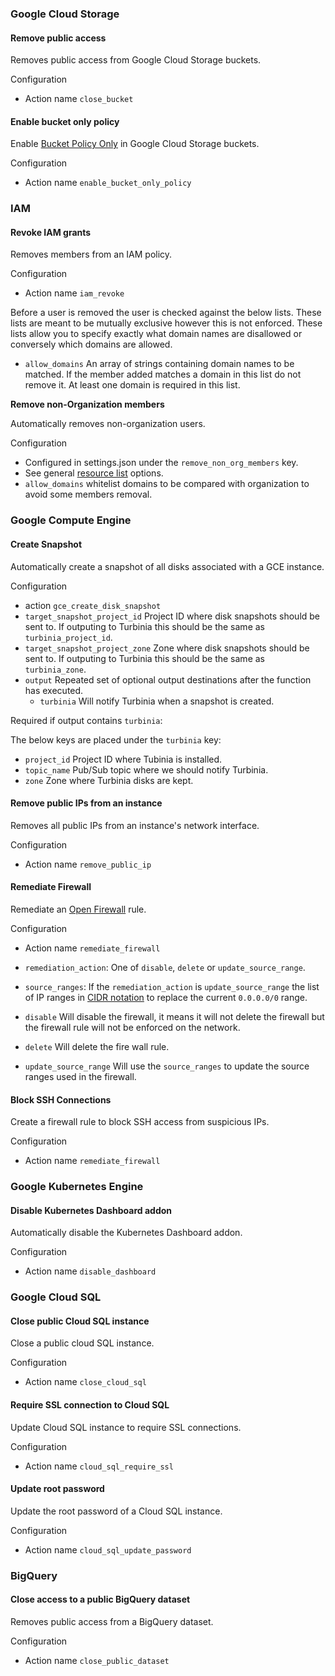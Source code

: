 ### Google Cloud Storage

#### Remove public access

Removes public access from Google Cloud Storage buckets.

Configuration

- Action name `close_bucket`

#### Enable bucket only policy

Enable [Bucket Policy Only](https://cloud.google.com/storage/docs/bucket-policy-only) in Google Cloud Storage buckets.

Configuration

- Action name `enable_bucket_only_policy`

### IAM

#### Revoke IAM grants

Removes members from an IAM policy.

Configuration

- Action name `iam_revoke`

Before a user is removed the user is checked against the below lists. These lists are meant to be mutually exclusive however this is not enforced. These lists allow you to specify exactly what domain names are disallowed or conversely which domains are allowed.

- `allow_domains` An array of strings containing domain names to be matched. If the member added matches a domain in this list do not remove it. At least one domain is required in this list.

**Remove non-Organization members**

Automatically removes non-organization users.

Configuration

- Configured in settings.json under the `remove_non_org_members` key.
- See general [resource list](/README.md#resources) options.
- `allow_domains` whitelist domains to be compared with organization to avoid some members removal.

### Google Compute Engine

#### Create Snapshot

Automatically create a snapshot of all disks associated with a GCE instance.

Configuration

- action `gce_create_disk_snapshot`
- `target_snapshot_project_id` Project ID where disk snapshots should be sent to. If outputing to Turbinia this should be the same as `turbinia_project_id`.
- `target_snapshot_project_zone` Zone where disk snapshots should be sent to. If outputing to Turbinia this should be the same as `turbinia_zone`.
- `output` Repeated set of optional output destinations after the function has executed.
  - `turbinia` Will notify Turbinia when a snapshot is created.

Required if output contains `turbinia`:

The below keys are placed under the `turbinia` key:

- `project_id` Project ID where Tubinia is installed.
- `topic_name` Pub/Sub topic where we should notify Turbinia.
- `zone` Zone where Turbinia disks are kept.

#### Remove public IPs from an instance

Removes all public IPs from an instance's network interface.

Configuration

- Action name `remove_public_ip`

#### Remediate Firewall

Remediate an [Open Firewall](https://cloud.google.com/security-command-center/docs/how-to-remediate-security-health-analytics#open_firewall) rule.

Configuration

- Action name `remediate_firewall`
- `remediation_action`: One of `disable`, `delete` or `update_source_range`.
- `source_ranges`: If the `remediation_action` is `update_source_range` the list of IP ranges in [CIDR notation](https://en.wikipedia.org/wiki/Classless_Inter-Domain_Routing) to replace the current `0.0.0.0/0` range.

- `disable` Will disable the firewall, it means it will not delete the firewall but the firewall rule will not be enforced on the network.
- `delete` Will delete the fire wall rule.
- `update_source_range` Will use the `source_ranges` to update the source ranges used in the firewall.

#### Block SSH Connections

Create a firewall rule to block SSH access from suspicious IPs.

Configuration

- Action name `remediate_firewall`

### Google Kubernetes Engine

#### Disable Kubernetes Dashboard addon

Automatically disable the Kubernetes Dashboard addon.

Configuration

- Action name `disable_dashboard`

### Google Cloud SQL

#### Close public Cloud SQL instance

Close a public cloud SQL instance.

Configuration

- Action name `close_cloud_sql`

#### Require SSL connection to Cloud SQL

Update Cloud SQL instance to require SSL connections.

Configuration

- Action name `cloud_sql_require_ssl`

#### Update root password

Update the root password of a Cloud SQL instance.

Configuration

- Action name `cloud_sql_update_password`

### BigQuery

#### Close access to a public BigQuery dataset

Removes public access from a BigQuery dataset.

Configuration

- Action name `close_public_dataset`
